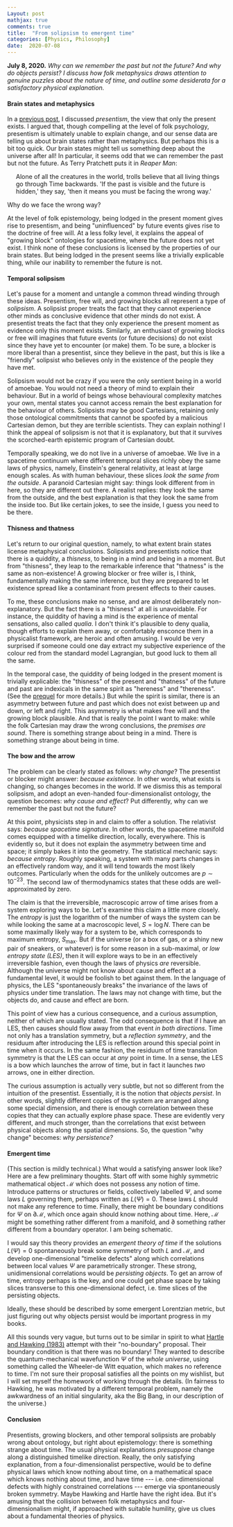 ```yaml
---
Layout: post
mathjax: true
comments: true
title:  "From solipsism to emergent time"
categories: [Physics, Philosophy]
date:  2020-07-08
---
```


**July 8, 2020.** *Why can we remember the past but not the future?
  And why do objects persist? I discuss how folk metaphysics draws attention to genuine puzzles
  about the nature of time, and outline some desiderata for a
  satisfactory physical explanation.*

#### Brain states and metaphysics

In a
[previous post](https://hapax.github.io/philosophy/physics/psychology-time/),
I discussed *presentism*, the view that only the present exists.
I argued that, though compelling at the level of folk psychology,
presentism is ultimately unable to explain change, and our sense data
are telling us about brain states rather than metaphysics.
But perhaps this is a bit too quick.
Our brain states might tell us something deep about the
universe after all!
In particular, it seems odd that we can remember the past but not the future.
As Terry Pratchett puts it in *Reaper Man*:

<span style="padding-left: 20px; display:block">
Alone of all the creatures in the world, trolls believe that all
living things go through Time backwards. 'If the past is visible and
the future is hidden,' they say, 'then it means you must be facing the
wrong way.'
</span>

Why do we face the wrong way?

At the level of folk epistemology, being lodged in the present
moment gives rise to presentism, and being "uninfluenced" by future
events gives rise to the doctrine of free will. At a less folky level,
it explains the appeal of "growing block" ontologies for spacetime, where the future does not
yet exist.
I think none of these conclusions is licensed by the properties of our brain states.
But being lodged in the present seems like a trivially explicable
thing, while our inability to remember the future is not.

#### Temporal solipsism

Let's pause for a moment and untangle a common thread winding through these
ideas.
Presentism, free will, and growing blocks all represent a
type of *solipsism*.
A solipsist proper treats the fact that they cannot experience other
minds as conclusive evidence that other minds do not exist.
A presentist treats the fact that they only experience the
present moment as evidence only this moment exists.
Similarly, an enthusiast of growing blocks or free will imagines that
future events (or future decisions) do not exist since they have yet to
encounter (or make) them.
To be sure, a blocker is more liberal than a presentist, since
they believe in the past, but this is like a "friendly" solipsist who
believes only in the existence of the people they have met.

Solipsism would not be crazy if you were the only sentient being in a
world of amoebae.
You would not need a theory of mind to explain their behaviour.
But in a world of beings whose behavioural complexity matches your own,
mental states you cannot access remain the best explanation for the
behaviour of others.
Solipsists may be good Cartesians, retaining only those ontological
commitments that cannot be spoofed by a malicious Cartesian demon,
but they are terrible scientists.
They can explain nothing!
I think the appeal of solipsism is not that it is explanatory, but
that it survives the scorched-earth epistemic program of
Cartesian doubt.

Temporally speaking, we do not live in a universe of amoebae.
We live in a spacetime continuum where different temporal slices
richly obey
the same laws of physics, namely, Einstein's general relativity, at
least at large enough scales.
As with human behaviour, these slices *look the same from the
outside*.
A paranoid Cartesian might say: things look different from in here, so
they are different out there.
A realist replies: they look the same from the outside, and the best
explanation is that they look the same from the inside too.
But like certain jokes, to see the inside, I guess you need
to be there.

#### Thisness and thatness

Let's return to our original question, namely, to what extent brain
states license metaphysical conclusions.
Solipsists and presentists notice that there is a quiddity, a
*thisness*, to being in a mind and being in a moment.
But from "thisness", they leap to the remarkable inference that
"thatness" is the same as non-existence!
A growing blocker or free willer is, I think, fundamentally making the
same inference, but they are prepared to let existence spread like a
contaminant from present effects to their causes.

To me, these conclusions make no sense, and are almost deliberately
non-explanatory.
But the fact there is a "thisness" at all is unavoidable.
For instance, the quiddity of having a mind is the experience of mental sensations,
also called *qualia*. 
I don't think it's plausible to deny qualia, though efforts to explain
them away, or comfortably ensconce them in a physicalist framework,
are heroic and often amusing.
I would be very surprised if someone could one day extract my
subjective experience of the colour red from the standard model
Lagrangian, but good luck to them all the same.

In the temporal case, the quiddity of being lodged in the present
moment is trivially explicable: the "thisness" of the present and
"thatness" of the future and past are indexicals in the same spirit as
"hereness" and "thereness".
(See the
[prequel](https://hapax.github.io/philosophy/physics/psychology-time/)
for more details.) 
But while the spirit is similar, there is an asymmetry between future
and past which does not exist between up and down, or left and right.
This asymmetry is what makes free will and the growing block plausible.
And that is really the point I want to make: while the folk Cartesian
may draw the wrong conclusions, the *premises are sound*.
There is something strange about being in a mind.
There is something strange about being in time.

#### The bow and the arrow

The problem can be clearly stated as follows: *why change*?
The presentist or blocker might answer: *because existence*.
In other words, what exists is changing, so changes becomes in the world.
If we dismiss this as temporal solipsism, and adopt an even-handed
four-dimensionalist ontology, the question becomes: *why cause and
effect*?
Put differently, why can we remember the past but not the future?

At this point, physicists step in and claim to offer a solution.
The relativist says: *because spacetime signature*.
In other words, the spacetime manifold comes equipped with a timelike
direction, locally, everywhere.
This is evidently so, but it does not explain the asymmetry between
time and space; it simply bakes it into the geometry.
The statistical mechanic says: *because entropy*.
Roughly speaking, a system with many parts changes in an effectively
random way, and it will tend towards the most likely outcomes.
Particularly when the odds for the unlikely outcomes are $p \sim
10^{-23}$.
The second law of thermodynamics states that these odds are
well-approximated by zero.

The claim is that the irreversible, macroscopic arrow of time arises
from a system exploring ways to be.
Let's examine this claim a little more closely.
The *entropy* is just the logarithm of the number of ways the system
can be while looking the same at a macroscopic level, $S = \log N$.
There can be some maximally likely way for a system to be, which
corresponds to maximum entropy, $S_\text{max}$.
But if the universe (or a box of gas, or a shiny
new pair of sneakers, or whatever) is for some reason in a
sub-maximal, or *low entropy state (LES)*, then it
will explore ways to be in an effectively irreversible
fashion, even though the laws of physics *are* reversible.
Although the universe might not know about cause and effect at a
fundamental level, it would be foolish to bet against them.
In the language of physics, the LES "spontaneously
breaks" the invariance of the laws of physics under time translation.
The laws may not change with time, but the objects do, and cause and
effect are born.

This point of view has a curious consequence, and a curious
assumption, neither of which are usually stated.
The odd consequence is that if I have an LES, then causes should flow away from that event *in both
directions*.
Time not only has a translation symmetry, but a *reflection symmetry*,
and the residuum after introducing the LES is reflection
around this special point in time when it occurs.
In the same fashion, the residuum of time translation symmetry is that
the LES can occur at *any* point in time.
In a sense, the LES is a bow which launches the arrow of time, but in
fact it launches *two* arrows, one in either direction.

The curious assumption is actually very subtle, but not so different
from the intuition of the presentist.
Essentially, it is the notion that *objects persist*.
In other words, slightly different copies of the system are arranged
along some special dimension, and there is enough correlation between
these copies that they can actually explore phase space.
These are evidently very different, and much stronger, than the
correlations that exist between physical objects along the spatial
dimensions.
So, the question "why change" becomes: *why persistence?*
<!-- a *microscopic* arrow of time to
explain the macroscopic arrow.
So the question becomes: what is the bow that launches this
microscopic arrow? -->

#### Emergent time

(This section is mildly technical.)
What would a satisfying answer look like?
Here are a few preliminary thoughts.
Start off with some highly symmetric mathematical object $\mathcal{M}$
which does not possess any notion of time.
Introduce patterns or structures or fields, collectively labelled
$\Psi$, and some laws $L$ governing them, perhaps written as $L(\Psi) = 0$.
These laws $L$ should not make any reference to time.
Finally, there might be boundary conditions for $\Psi$ on
$\partial\mathcal{M}$, which once again should know nothing about time.
Here, $\mathcal{M}$ might be something rather
different from a manifold, and $\partial$ something rather different
from a boundary operator. I am being schematic.

I would say this theory provides an *emergent theory of time* if
the solutions $L(\Psi) = 0$ spontaneously break some symmetry of both
$L$ and $\mathcal{M}$, and develop one-dimensional "timelike defects"
along which correlations between local values $\Psi$ are
parametrically stronger.
These strong, unidimensional correlations would be *persisting objects*.
To get an arrow of time, entropy perhaps is the key, and one could
get phase space by taking slices transverse to
this one-dimensional defect, i.e. time slices of the persisting
objects.
<!-- correlations are organized asymmetrically.-->
Ideally, these should be described by some emergent Lorentzian
metric, but just figuring out why objects persist would be important
progress in my books.

All this sounds very vague, but turns out to be similar in spirit to what
[Hartle and Hawking (1983)](https://journals.aps.org/prd/abstract/10.1103/PhysRevD.28.2960)
attempt with their "no-boundary" proposal.
Their boundary condition is that there was no boundary!
They wanted to describe the quantum-mechanical wavefunction $\Psi$ of
the *whole universe*, using something called the Wheeler-de Witt
equation, which makes no reference to time.
I'm not sure their proposal satisfies all the points on my wishlist,
but I will set myself the homework of working through the details.
(In fairness to Hawking, he was motivated by a different temporal problem,
namely the awkwardness of an initial singularity, aka the Big Bang, in our description of the universe.)

#### Conclusion

Presentists, growing blockers, and other temporal solipsists are
probably wrong about ontology, but right about epistemology: there is
something strange about time.
The usual physical explanations *presuppose* change along a distinguished
timelike direction.
Really, the only satisfying explanation, from a four-dimensionalist
perspective, would be to define physical laws which know nothing about
time, on a mathematical space which knows nothing about time, and have
time --- i.e. one-dimensional defects with highly constrained
correlations --- emerge via spontaneously broken symmetry.
Maybe Hawking and Hartle have the right idea.
But it's amusing that the collision between folk metaphysics and
four-dimensionalism might, if approached with suitable humility, give us clues
about a fundamental theories of physics.
